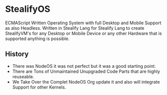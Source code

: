 # StealifyOS
ECMAScript Written Operating System with full Desktop and Mobile Support as also Headless. Written in Stealify Lang for Stealify Lang to create StealifyVM's for any Desktop or Mobile Device or any other Hardware that is supported anything is possible.

## History
- There was NodeOS it was not perfect but it was a good starting point.
- There are Tons of Unmaintained Unupgraded Code Parts that are highly reuseable.
- We Take Over the Complet NodeOS Org update it and also will integrate Support for other Kernels.

